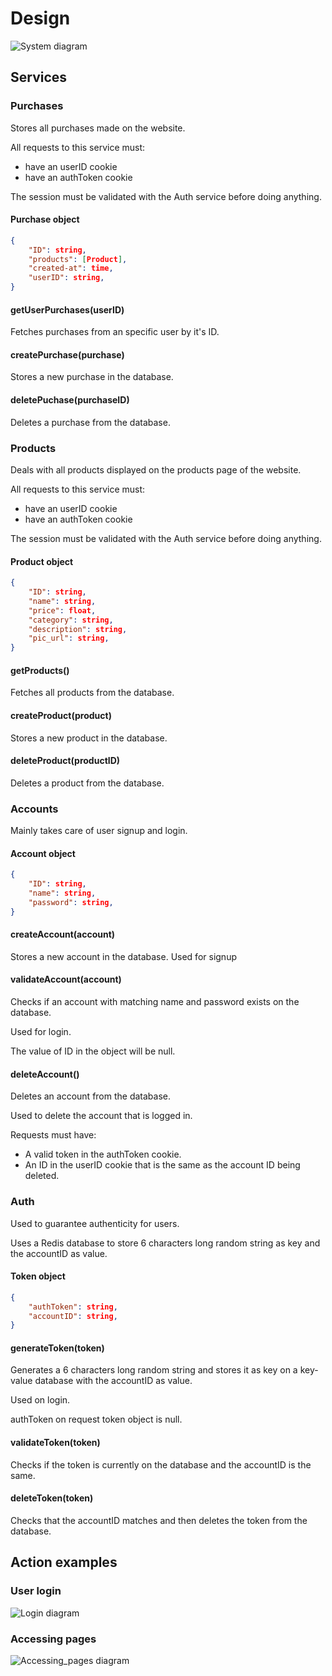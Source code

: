 # Design 

![System diagram](https://github.com/WallysFerreira/Sorveteria/assets/105322824/b667f228-4ceb-47d5-994d-546e1bc9c821)

## Services

### Purchases

Stores all purchases made on the website.

All requests to this service must: 

- have an userID cookie
- have an authToken cookie

The session must be validated with the Auth service before doing anything.

#### Purchase object

```json
{
    "ID": string,
    "products": [Product],
    "created-at": time,
    "userID": string,
}
```

#### getUserPurchases(userID)

Fetches purchases from an specific user by it's ID.

#### createPurchase(purchase)

Stores a new purchase in the database.

#### deletePuchase(purchaseID)

Deletes a purchase from the database.

### Products

Deals with all products displayed on the products page of the website.

All requests to this service must: 

- have an userID cookie
- have an authToken cookie

The session must be validated with the Auth service before doing anything.

#### Product object

```json
{
    "ID": string,
    "name": string,
    "price": float,
    "category": string, 
    "description": string,
    "pic_url": string,
}
```

#### getProducts()

Fetches all products from the database.

#### createProduct(product)

Stores a new product in the database.

#### deleteProduct(productID)

Deletes a product from the database.

### Accounts

Mainly takes care of user signup and login.

#### Account object

```json
{
    "ID": string,
    "name": string,
    "password": string,
}
```

#### createAccount(account)

Stores a new account in the database. Used for signup

#### validateAccount(account)

Checks if an account with matching name and password exists on the database.

Used for login.

The value of ID in the object will be null.

#### deleteAccount()

Deletes an account from the database.

Used to delete the account that is logged in.

Requests must have:

- A valid token in the authToken cookie.
- An ID in the userID cookie that is the same as the account ID being deleted.

### Auth

Used to guarantee authenticity for users.

Uses a Redis database to store 6 characters long random string as key and the accountID as value.

#### Token object

```json
{
    "authToken": string,
    "accountID": string,
}
```

#### generateToken(token)

Generates a 6 characters long random string and stores it as key on a key-value database with the accountID as value.

Used on login.

authToken on request token object is null.

#### validateToken(token)

Checks if the token is currently on the database and the accountID is the same.

#### deleteToken(token)

Checks that the accountID matches and then deletes the token from the database.

## Action examples

### User login

![Login diagram](https://github.com/WallysFerreira/Sorveteria/assets/105322824/84106c26-7e24-4d9c-8f05-f0123e61f7d2)

### Accessing pages

![Accessing_pages diagram](https://github.com/WallysFerreira/Sorveteria/assets/105322824/1423e802-b480-47c0-a0ba-1c274e3f79c1)

